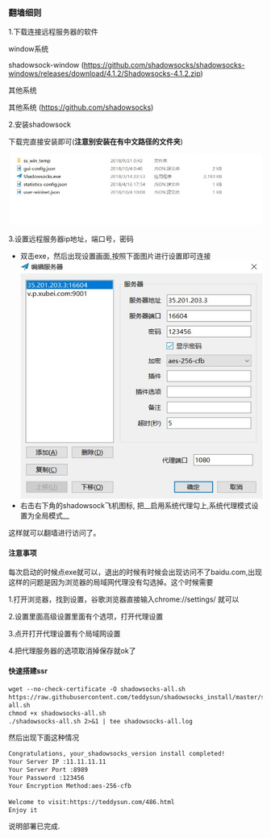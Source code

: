 ### 翻墙细则

1.下载连接远程服务器的软件

window系统

shadowsock-window (https://github.com/shadowsocks/shadowsocks-windows/releases/download/4.1.2/Shadowsocks-4.1.2.zip)

其他系统

其他系统 (https://github.com/shadowsocks)

2.安装shadowsock

下载完直接安装即可(__注意别安装在有中文路径的文件夹__)

![安装后的文件夹](../images/shadowsock.jpg)

3.设置远程服务器ip地址，端口号，密码

- 双击exe，然后出现设置画面,按照下面图片进行设置即可连接
![设置图片](../images/shadowsock_setting.jpg)
- 右击右下角的shadowsock飞机图标, 把__启用系统代理勾上,系统代理模式设置为全局模式__

这样就可以翻墙进行访问了。

#### 注意事项

每次启动的时候点exe就可以，退出的时候有时候会出现访问不了baidu.com,出现这样的问题是因为浏览器的局域网代理没有勾选掉。这个时候需要

1.打开浏览器，找到设置，谷歌浏览器直接输入chrome://settings/ 就可以

2.设置里面高级设置里面有个选项，打开代理设置

3.点开打开代理设置有个局域网设置

4.把代理服务器的选项取消掉保存就ok了


#### 快速搭建ssr

```
wget --no-check-certificate -O shadowsocks-all.sh https://raw.githubusercontent.com/teddysun/shadowsocks_install/master/shadowsocks-all.sh
chmod +x shadowsocks-all.sh
./shadowsocks-all.sh 2>&1 | tee shadowsocks-all.log
```

然后出现下面这种情况

```
Congratulations, your_shadowsocks_version install completed!
Your Server IP :11.11.11.11
Your Server Port :8989
Your Password :123456
Your Encryption Method:aes-256-cfb

Welcome to visit:https://teddysun.com/486.html
Enjoy it
```


说明部署已完成.